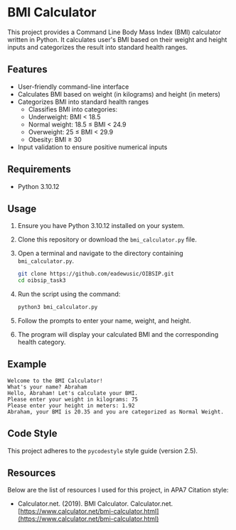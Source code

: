 # BMI Calculator

This project provides a Command Line Body Mass Index (BMI) calculator written in Python. It calculates user's BMI based on their weight and height inputs and categorizes the result into standard health ranges.

## Features

- User-friendly command-line interface
- Calculates BMI based on weight (in kilograms) and height (in meters)
- Categorizes BMI into standard health ranges
  - Classifies BMI into categories:
  - Underweight: BMI < 18.5
  - Normal weight: 18.5 ≤ BMI < 24.9
  - Overweight: 25 ≤ BMI < 29.9
  - Obesity: BMI ≥ 30
- Input validation to ensure positive numerical inputs

## Requirements

- Python 3.10.12

## Usage

1. Ensure you have Python 3.10.12 installed on your system.
2. Clone this repository or download the `bmi_calculator.py` file.
3. Open a terminal and navigate to the directory containing `bmi_calculator.py`.

    ```bash
   git clone https://github.com/eadewusic/OIBSIP.git
   cd oibsip_task3
   ```

4. Run the script using the command:

   ```bash
   python3 bmi_calculator.py
   ```

5. Follow the prompts to enter your name, weight, and height.
6. The program will display your calculated BMI and the corresponding health category.


## Example

```
Welcome to the BMI Calculator!
What's your name? Abraham 
Hello, Abraham! Let's calculate your BMI.
Please enter your weight in kilograms: 75
Please enter your height in meters: 1.92
Abraham, your BMI is 20.35 and you are categorized as Normal Weight.
```

## Code Style

This project adheres to the `pycodestyle` style guide (version 2.5).

## Resources
Below are the list of resources I used for this project, in APA7 Citation style:

- Calculator.net. (2019). BMI Calculator. Calculator.net. [https://www.calculator.net/bmi-calculator.html](https://www.calculator.net/bmi-calculator.html)
